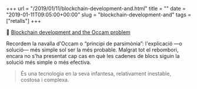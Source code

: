 +++
url = "/2019/01/11/blockchain-development-and.html"
title = ""
date = "2019-01-11T09:05:00+00:00"
slug = "blockchain-development-and"
tags = ["retalls"]
+++

📎 [Blockchain development and the Occam problem](https://www.mckinsey.com/industries/financial-services/our-insights/blockchains-occam-problem)

Recordem la navalla d'Occam o “principi de parsimònia”: l'explicació —o solució— més simple sol ser la més probable. Malgrat tot el rebombori, encara no s'ha presentat cap cas en què les cadenes de blocs siguin la solució més simple o més efectiva.

> És una tecnologia en la seva infantesa, relativament inestable, costosa i complexa.

